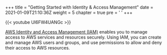 +++
title = "Getting Started with Identity & Access Management"
date = 2021-01-09T21:10:36Z
weight = 5
chapter = true
pre = '<i class="fa fa-angle-right" aria-hidden="true"></i> '
+++

{{< youtube Ul6FW4UANGc >}}

[AWS Identity and Access Management (IAM)](https://aws.amazon.com/iam/) enables you to manage access to AWS services and resources securely. Using IAM, you can create and manage AWS users and groups, and use permissions to allow and deny their access to AWS resources. 